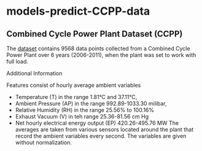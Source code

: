 # models-predict-CCPP-data
<h2>Combined Cycle Power Plant Dataset (CCPP)</h2>

<p>The <a href='http://archive.ics.uci.edu/dataset/294/combined+cycle+power+plant'>dataset</a> contains 9568 data points collected from a Combined Cycle Power Plant over 6 years (2006-2011), when the plant was set to work with full load.</p>


<p>
Additional Information

Features consist of hourly average ambient variables 
- Temperature (T) in the range 1.81°C and 37.11°C,
- Ambient Pressure (AP) in the range 992.89-1033.30 milibar,
- Relative Humidity (RH) in the range 25.56% to 100.16%
- Exhaust Vacuum (V) in teh range 25.36-81.56 cm Hg
- Net hourly electrical energy output (EP) 420.26-495.76 MW
The averages are taken from various sensors located around the plant that record the ambient variables every second. The variables are given without normalization. 

</p>

<p>
  
</p>
